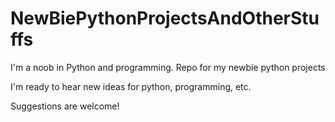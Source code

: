 # NewBiePythonProjectsAndOtherStuffs

I'm a noob in Python and programming. Repo for my newbie python projects 

I'm ready to hear new ideas for python, programming, etc. 

Suggestions are welcome!
